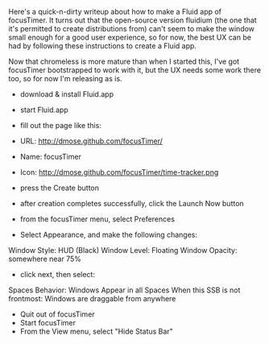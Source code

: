 Here's a quick-n-dirty writeup about how to make a Fluid app of focusTimer.
It turns out that the open-source version fluidium (the one that it's permitted to create distributions from)
can't seem to make the window small enough for a good user experience, so for now, the best
UX can be had by following these instructions to create a Fluid app.

Now that chromeless is more mature than when I started this, I've got
focusTimer bootstrapped to work with it, but the UX needs some work there too,
so for now I'm releasing as is.

* download & install Fluid.app
* start Fluid.app
* fill out the page like this:

 * URL: http://dmose.github.com/focusTimer/
 * Name: focusTimer
 * Icon: http://dmose.github.com/focusTimer/time-tracker.png

* press the Create button
* after creation completes successfully, click the Launch Now button
* from the focusTimer menu, select Preferences

* Select Appearance, and make the following changes:

Window Style: HUD (Black)
Window Level: Floating
Window Opacity: somewhere near 75%

* click next, then select:

Spaces Behavior: Windows Appear in all Spaces
When this SSB is not frontmost: Windows are draggable from anywhere

* Quit out of focusTimer
* Start focusTimer
* From the View menu, select "Hide Status Bar"
